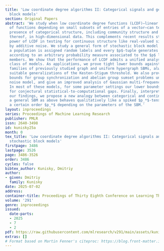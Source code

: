 ```yaml
---
title: 'Low coordinate degree algorithms II: Categorical signals and generalized stochastic
  block models'
section: Original Papers
abstract: 'We study when low coordinate degree functions (LCDF)—linear combinations
  of functions depending on small subsets of entries of a vector—can test for the
  presence of categorical structure, including community structure and generalizations
  thereof, in high-dimensional data. This complements recent results studying the
  power of LCDF in testing for continuous structure like real-valued signals corrupted
  by additive noise. We study a general form of stochastic block model (SBM), where
  a population is assigned random labels and every $p$-tuple generates an observation
  according to an arbitrary probability measure associated to the $p$ labels of its
  members. We show that the performance of LCDF admits a unified analysis for this
  class of models. As applications, we prove tight lower bounds against LCDF for broad
  families of previously studied graph and uniform hypergraph SBMs, always matching
  suitable generalizations of the Kesten-Stigum threshold. We also prove tight lower
  bounds for group synchronization and abelian group sumset problems under the “truth-or-Haar”
  noise model, and give an improved analysis of Gaussian multi-frequency group synchronization.
  In most of these models, for some parameter settings our lower bounds give new evidence
  for conjectural statistical-to-computational gaps. Finally, interpreting some of
  our findings, we propose a new analogy between categorical and continuous signals:
  a general SBM as above behaves qualitatively like a spiked $p_*$-tensor model of
  a certain order $p_*$ depending on the parameters of the SBM.'
layout: inproceedings
series: Proceedings of Machine Learning Research
publisher: PMLR
issn: 2640-3498
id: kunisky25a
month: 0
tex_title: 'Low coordinate degree algorithms II: Categorical signals and generalized
  stochastic block models'
firstpage: 3486
lastpage: 3526
page: 3486-3526
order: 3486
cycles: false
bibtex_author: Kunisky, Dmitriy
author:
- given: Dmitriy
  family: Kunisky
date: 2025-07-02
address:
container-title: Proceedings of Thirty Eighth Conference on Learning Theory
volume: '291'
genre: inproceedings
issued:
  date-parts:
  - 2025
  - 7
  - 2
pdf: https://raw.githubusercontent.com/mlresearch/v291/main/assets/kunisky25a/kunisky25a.pdf
extras: []
# Format based on Martin Fenner's citeproc: https://blog.front-matter.io/posts/citeproc-yaml-for-bibliographies/
---
```

